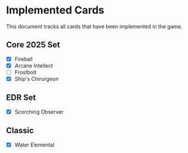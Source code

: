 # Implemented Cards

This document tracks all cards that have been implemented in the game.

## Core 2025 Set

- [x] Fireball
- [x] Arcane Intellect
- [ ] Frostbolt
- [x] Ship's Chirurgeon

## EDR Set

- [x] Scorching Observer

## Classic

- [x] Water Elemental
